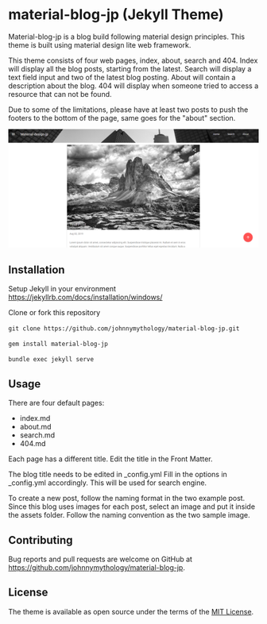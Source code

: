 # material-blog-jp (Jekyll Theme)
Material-blog-jp is a blog build following material design principles. This theme is built using material design lite web framework. 

This theme consists of four web pages, index, about, search and 404. Index will display all the blog posts, starting from the latest. Search will display a text field input and two of the latest blog posting. About will contain a description about the blog. 404 will display when someone tried to access a resource that can not be found.

Due to some of the limitations, please have at least two posts to push the footers to the bottom of the page, same goes for the "about" section.

![GitHub Logo](/screenshot.PNG)

## Installation
Setup Jekyll in your environment https://jekyllrb.com/docs/installation/windows/

Clone or fork this repository

`git clone https://github.com/johnnymythology/material-blog-jp.git` 

`gem install material-blog-jp`

`bundle exec jekyll serve`

## Usage

There are four default pages:
- index.md 
- about.md
- search.md
- 404.md

Each page has a different title. Edit the title in the Front Matter.

The blog title needs to be edited in _config.yml 
Fill in the options in _config.yml accordingly. This will be used for search engine.

To create a new post, follow the naming format in the two example post. Since this blog uses images for each post, select an image and put it inside the assets folder. Follow the naming convention as the two sample image.

## Contributing

Bug reports and pull requests are welcome on GitHub at https://github.com/johnnymythology/material-blog-jp.

## License

The theme is available as open source under the terms of the [MIT License](https://opensource.org/licenses/MIT).

